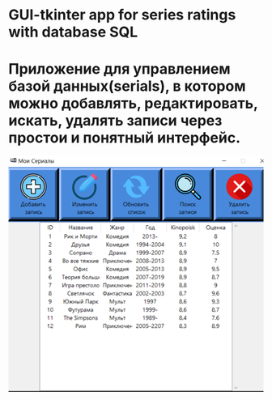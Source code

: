 # GUI-tkinter app for series ratings with database SQL
# Приложение для управлением базой данных(serials), в котором можно добавлять, редактировать, искать, удалять записи через простои и понятный интерфейс.

![SCREEN!](img/screen.png)

